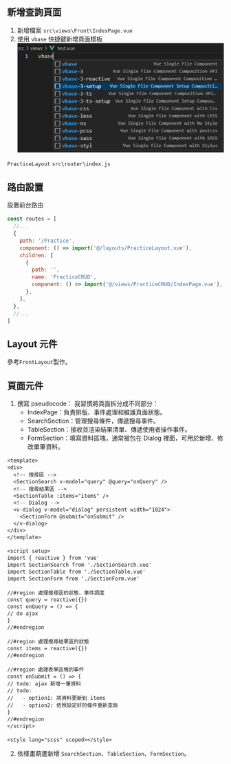 ## 新增查詢頁面
1. 新增檔案 `src\views\Front\IndexPage.vue`   
2. 使用 `vbase` 快捷鍵新增頁面模板 
  ![](/vbase.png)

`PracticeLayout`
`src\router\index.js`
## 路由設置
設置前台路由
```js
const routes = [
  //...
  {
    path: '/Practice',
    component: () => import('@/layouts/PracticeLayout.vue'), 
    children: [
      {
        path: '',
        name: 'PracticeCRUD',
        component: () => import('@/views/PracticeCRUD/IndexPage.vue'),
      },
    ],
  },
  //...
]
```
## Layout 元件
參考`FrontLayout`製作。

## 頁面元件
1. 撰寫 pseudocode：
  我習慣將頁面拆分成不同部分：
   - IndexPage：負責排版、事件處理和維護頁面狀態。
   - SearchSection：管理搜尋條件，傳遞搜尋事件。
   - TableSection：接收並渲染結果清單、傳遞使用者操作事件。
   - FormSection：填寫資料區塊，通常被包在 Dialog 裡面，可用於新增、修改單筆資料。
  ```vue
<template>
  <div>
    <!-- 搜尋區 -->
    <SectionSearch v-model="query" @query="onQuery" />
    <!-- 搜尋結果區 -->
    <SectionTable :items="items" />
	<!-- Dialog -->
    <v-dialog v-model="dialog" persistent width="1024">
      <SectionForm @submit="onSubmit" />
    </v-dialog>
  </div>
</template>

<script setup>
import { reactive } from 'vue'
import SectionSearch from './SectionSearch.vue'
import SectionTable from './SectionTable.vue'
import SectionForm from './SectionForm.vue'

//#region 處理搜尋區的狀態、事件調度
const query = reactive({})
const onQuery = () => {
  // do ajax
}
//#endregion

//#region 處理搜尋結果區的狀態
const items = reactive({})
//#endregion

//#region 處理表單區塊的事件
const onSubmit = () => {
  // todo: ajax 新增一筆資料
  // todo: 
  //   - option1: 將資料更新到 items
  //   - option2: 依照設定好的條件重新查詢
}
//#endregion
</script>

<style lang="scss" scoped></style>
  ```
2. 依樣畫葫蘆新增 `SearchSection`、`TableSection`、`FormSection`。